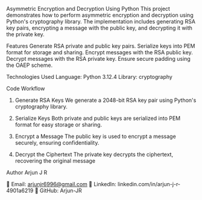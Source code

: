 Asymmetric Encryption and Decryption Using Python
This project demonstrates how to perform asymmetric encryption and decryption using Python's cryptography library. The implementation includes generating RSA key pairs, encrypting a message with the public key, and decrypting it with the private key.

Features
Generate RSA private and public key pairs.
Serialize keys into PEM format for storage and sharing.
Encrypt messages with the RSA public key.
Decrypt messages with the RSA private key.
Ensure secure padding using the OAEP scheme.

Technologies Used
Language: Python 3.12.4
Library: cryptography

Code Workflow
1. Generate RSA Keys
We generate a 2048-bit RSA key pair using Python's cryptography library.

2. Serialize Keys
Both private and public keys are serialized into PEM format for easy storage or sharing.

3. Encrypt a Message
The public key is used to encrypt a message securely, ensuring confidentiality.

4. Decrypt the Ciphertext
The private key decrypts the ciphertext, recovering the original message

Author
Arjun J R

📧 Email: arjunjr6996@gmail.com
💼 LinkedIn: linkedin.com/in/arjun-j-r-4901a6219
🐙 GitHub: Arjun-JR
